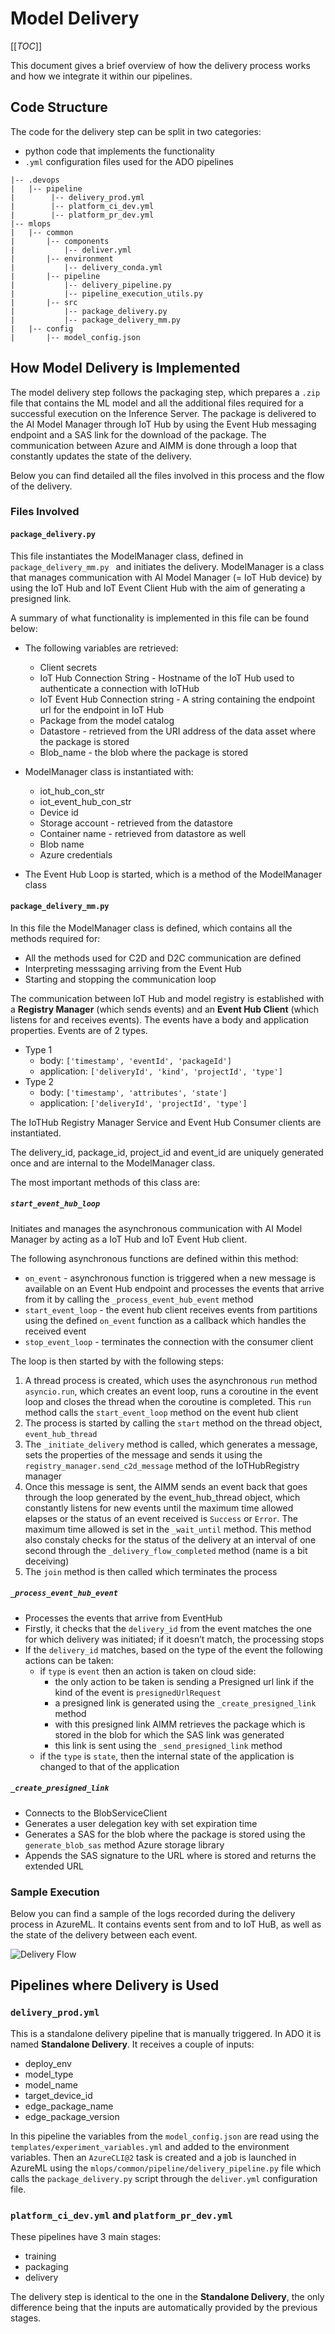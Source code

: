 # Model Delivery

[[_TOC_]]

This document gives a brief overview of how the delivery process works and how we integrate it within our pipelines.

## Code Structure

The code for the delivery step can be split in two categories:
- python code that implements the functionality
- `.yml` configuration files used for the ADO pipelines

```tree
|-- .devops
|   |-- pipeline
|        |-- delivery_prod.yml
|        |-- platform_ci_dev.yml
|        |-- platform_pr_dev.yml
|-- mlops
|   |-- common
|       |-- components
|           |-- deliver.yml
|       |-- environment
|           |-- delivery_conda.yml
|       |-- pipeline
|           |-- delivery_pipeline.py
|           |-- pipeline_execution_utils.py
|       |-- src
|           |-- package_delivery.py
|           |-- package_delivery_mm.py
|   |-- config
|       |-- model_config.json
```


## How Model Delivery is Implemented

The model delivery step follows the packaging step, which prepares a `.zip` file that contains the ML model and all the additional files required for a successful execution on the Inference Server. The package is delivered to the AI Model Manager through IoT Hub by using the Event Hub messaging endpoint and a SAS link for the download of the package. The communication between Azure and AIMM is done through a loop that constantly updates the state of the delivery.

Below you can find detailed all the files involved in this process and the flow of the delivery.

### Files Involved

#### `package_delivery.py`

This file instantiates the ModelManager class, defined in `package_delivery_mm.py ` and initiates the delivery. ModelManager is a class that manages communication with AI Model Manager (= IoT Hub device) by using the IoT Hub and IoT Event Client Hub with the aim of generating a presigned link.

A summary of what functionality is implemented in this file can be found below:

- The following variables are retrieved:
    - Client secrets
    - IoT Hub Connection String -  Hostname of the IoT Hub used to authenticate a connection with IoTHub
    - IoT Event Hub Connection string -  A string containing the endpoint url for the endpoint in IoT Hub
    - Package from the model catalog
    - Datastore - retrieved from the URI address of the data asset where the package is stored
    - Blob_name - the blob where the package is stored

- ModelManager class is instantiated with:
    - iot_hub_con_str
    - iot_event_hub_con_str
    - Device id
    - Storage account -  retrieved from the datastore
    - Container name - retrieved from datastore as well
    - Blob name
    - Azure credentials

- The Event Hub Loop is started, which is a method of the ModelManager class

#### `package_delivery_mm.py`

In this file the ModelManager class is defined, which contains all the methods required for:
- All the methods used for C2D and D2C communication are defined
- Interpreting messsaging arriving from the Event Hub
- Starting and stopping the communication loop

The communication between IoT Hub and model registry is established with a **Registry Manager** (which sends events) and an **Event Hub Client** (which listens for and receives events). The events have a body and application properties.
Events are of 2 types.
- Type 1
   - body: `['timestamp', 'eventId', 'packageId']`
   - application: `['deliveryId', 'kind', 'projectId', 'type']`
- Type 2
   - body: `['timestamp', 'attributes', 'state']`
   - application: `['deliveryId', 'projectId', 'type']`

The IoTHub Registry Manager Service and Event Hub Consumer clients are instantiated.

The delivery_id, package_id, project_id and event_id are uniquely generated once and are internal to the ModelManager class.

The most important methods of this class are:

##### `start_event_hub_loop`
Initiates and manages the asynchronous communication with AI Model Manager by acting as a IoT Hub and IoT Event Hub client.

The following asynchronous functions are defined within this method:
-   `on_event` - asynchronous function is triggered when a new message is available on an Event Hub endpoint and processes the events that arrive from it by calling the `_process_event_hub_event` method
- `start_event_loop` -  the event hub client receives events from partitions using the defined `on_event` function as a callback which handles the received event
- `stop_event_loop` - terminates the connection with the consumer client

The loop is then started by with the following steps:
1. A thread process is created, which uses the asynchronous `run` method `asyncio.run`, which creates an event loop, runs a coroutine in the event loop and closes the thread when the coroutine is completed. This `run` method calls the `start_event_loop` method on the event hub client
2. The process is started by calling the `start` method on the thread object, `event_hub_thread`
3. The `_initiate_delivery` method is called, which generates a message, sets the properties of the message and sends it using the `registry_manager.send_c2d_message` method of the IoTHubRegistry manager
4.  Once this message is sent, the AIMM sends an event back that goes through the loop generated by the event_hub_thread object, which constantly listens for new events until the maximum time allowed elapses or the status of an event received is `Success` or `Error`. The maximum time allowed is set in the `_wait_until` method. This method also constaly checks for the status of the delivery at an interval of one second through the `_delivery_flow_completed` method (name is a bit deceiving)
5. The `join` method is then called which terminates the process

##### `_process_event_hub_event`
- Processes the events that arrive from EventHub
- Firstly, it checks that the `delivery_id` from the event matches the one for which delivery was initiated; if it doesn’t match, the processing stops
- If the `delivery_id` matches, based on the type of the event the following actions can be taken:
	- if `type` is `event` then an action is taken on cloud side:
        - the only action to be taken is sending a Presigned url link if the kind of the event is `presignedUrlRequest`
        - a presigned link is generated using the `_create_presigned_link` method
		- with this presigned link AIMM retrieves the package which is stored in the blob for which the SAS link was generated
		- this link is sent using the `_send_presigned_link` method
	- if the `type` is `state`, then the internal state of the application is changed to that of the application

##### `_create_presigned_link`
- Connects to the BlobServiceClient
- Generates a user delegation key with set expiration time
- Generates a SAS for the blob where the package is stored using the `generate_blob_sas` method Azure storage library
- Appends the SAS signature to the URL where is stored and returns the extended URL

### Sample Execution

Below you can find a sample of the logs recorded during the delivery process in AzureML. It contains events sent from and to IoT HuB, as well as the state of the delivery between each event.

![Delivery Flow](./images/delivery_loop.png)

## Pipelines where Delivery is Used

### `delivery_prod.yml`

This is a standalone delivery pipeline that is manually triggered. In ADO it is named **Standalone Delivery**. It receives a couple of inputs:
- deploy_env
- model_type
- model_name
- target_device_id
- edge_package_name
- edge_package_version

In this pipeline the variables from the `model_config.json` are read using the `templates/experiment_variables.yml` and added to the environment variables. Then an `AzureCLI@2` task is created and a job is launched in AzureML using the `mlops/common/pipeline/delivery_pipeline.py` file which calls the `package_delivery.py` script through the `deliver.yml` configuration file.

### `platform_ci_dev.yml` and `platform_pr_dev.yml`

These pipelines have 3 main stages:
- training
- packaging
- delivery

The delivery step is identical to the one in the **Standalone Delivery**, the only difference being that the inputs are automatically provided by the previous stages.
